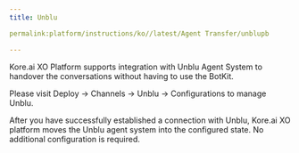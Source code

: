 ```yaml
---
title: Unblu

permalink:platform/instructions/ko//latest/Agent Transfer/unblupb

---
```


<container>

Kore.ai XO Platform supports integration with Unblu Agent System to handover the conversations without having to use the BotKit.
  
Please visit Deploy → Channels → Unblu → Configurations to manage Unblu. 
  
After you have successfully established a connection with Unblu, Kore.ai XO platform moves the Unblu agent system into the configured state. No additional configuration is required.

</container>
